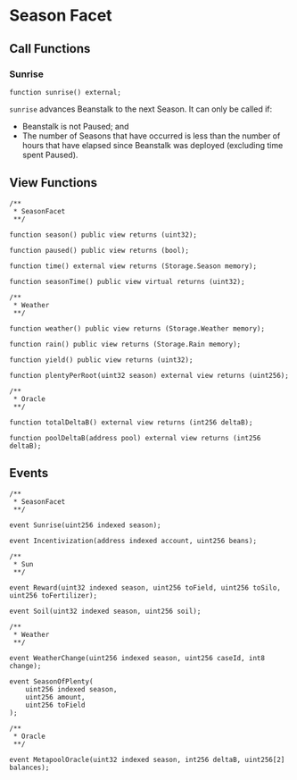 # Season Facet

## Call Functions <a href="#call-functions" id="call-functions"></a>

### Sunrise <a href="#sunrise" id="sunrise"></a>

```solidity
function sunrise() external;
```

`sunrise` advances Beanstalk to the next Season. It can only be called if:

* Beanstalk is not Paused; and
* The number of Seasons that have occurred is less than the number of hours that have elapsed since Beanstalk was deployed (excluding time spent Paused).

## View Functions <a href="#view-functions" id="view-functions"></a>

```solidity
/**
 * SeasonFacet
 **/

function season() public view returns (uint32);

function paused() public view returns (bool);

function time() external view returns (Storage.Season memory);

function seasonTime() public view virtual returns (uint32);

/**
 * Weather
 **/
 
function weather() public view returns (Storage.Weather memory);

function rain() public view returns (Storage.Rain memory);

function yield() public view returns (uint32);

function plentyPerRoot(uint32 season) external view returns (uint256);

/**
 * Oracle
 **/
 
function totalDeltaB() external view returns (int256 deltaB);

function poolDeltaB(address pool) external view returns (int256 deltaB);
```

## Events <a href="#events" id="events"></a>

```solidity
/**
 * SeasonFacet
 **/

event Sunrise(uint256 indexed season);

event Incentivization(address indexed account, uint256 beans);

/**
 * Sun
 **/

event Reward(uint32 indexed season, uint256 toField, uint256 toSilo, uint256 toFertilizer);

event Soil(uint32 indexed season, uint256 soil);

/**
 * Weather
 **/

event WeatherChange(uint256 indexed season, uint256 caseId, int8 change);

event SeasonOfPlenty(
    uint256 indexed season,
    uint256 amount,
    uint256 toField
);

/**
 * Oracle
 **/
 
event MetapoolOracle(uint32 indexed season, int256 deltaB, uint256[2] balances);
```
